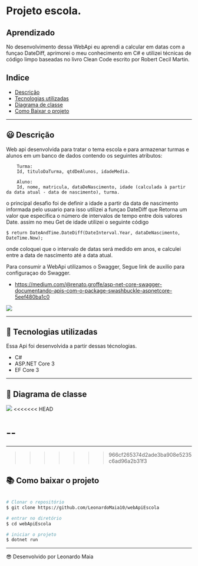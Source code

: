 # Projeto escola.

## Aprendizado
No desenvolvimento dessa WebApi eu aprendi a calcular em datas com a funçao DateDiff, aprimorei o meu conhecimento em C# e utilizei técnicas de código limpo baseadas no livro Clean Code escrito por Robert Cecil Martin.

## Indice

- [Descrição](#-descrição)
- [Tecnologias utilizadas](#-tecnologias-utilizadas)
- [Diagrama de classe](#-Diagrama-de-classe)
- [Como Baixar o projeto](#-como-baixar-o-projeto)

---

## 😃 Descrição 

Web api desenvolvida para tratar o tema escola e para armazenar turmas e alunos em um banco de dados contendo os seguintes atributos: 
```
    Turma:
    Id, tituloDaTurma, qtdDeAlunos, idadeMedia.

    Aluno:
    Id, nome, matricula, dataDeNascimento, idade (calculada à partir da data atual - data de nascimento), turma.
```

o principal desafio foi de definir a idade a partir da data de nascimento informada pelo usuario para isso utilizei a funçao DateDiff que Retorna um valor que especifica o número de intervalos de tempo entre dois valores Date. assim no meu Get de idade utilizei o seguinte código

```
$ return DateAndTime.DateDiff(DateInterval.Year, dataDeNascimento, DateTime.Now);
```
onde coloquei que o intervalo de datas será medido em anos, e calculei entre a data de nascimento até a data atual.

Para consumir a WebApi utilizamos o Swagger, Segue link de auxilio para configuraçao do Swagger.
- https://medium.com/@renato.groffe/asp-net-core-swagger-documentando-apis-com-o-package-swashbuckle-aspnetcore-5eef480ba1c0

<img src="https://user-images.githubusercontent.com/56007944/91593336-58783480-e936-11ea-8af3-8ba60e004b41.PNG">


---

## 🚀 Tecnologias utilizadas

Essa Api foi desenvolvida a partir dessas técnologias.

- C#
- ASP.NET Core 3
- EF Core 3

---

## 📖 Diagrama de classe

<img src="https://user-images.githubusercontent.com/56007944/91089026-57d75980-e629-11ea-88a7-8427c5958577.PNG">
<<<<<<< HEAD

--
=======
---
>>>>>>> 966cf265374d2ade3ba908e5235c6ad96a2b31f3

## 📚 Como baixar o projeto

```bash

# Clonar o repositório
$ git clone https://github.com/LeonardoMaia10/webApiEscola

# entrar no diretório
$ cd webApiEscola

# iniciar o projeto
$ dotnet run
```
---

😎 Desenvolvido por Leonardo Maia
